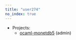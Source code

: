 ```yaml
---
title: "user274"
no_index: true
---
```


* Projects:
  * [ocaml-monetdb5](/projects/ocaml-monetdb5/) (admin)
